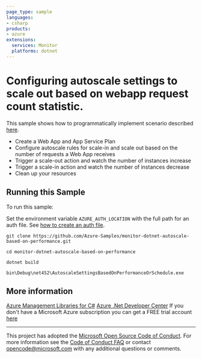 ```yaml
---
page_type: sample
languages:
- csharp
products:
- azure
extensions:
  services: Monitor
  platforms: dotnet
---
```


# Configuring autoscale settings to scale out based on webapp request count statistic. #

 This sample shows how to programmatically implement scenario described <a href="https://docs.microsoft.com/en-us/azure/monitoring-and-diagnostics/monitor-tutorial-autoscale-performance-schedule">here</a>.
  - Create a Web App and App Service Plan
  - Configure autoscale rules for scale-in and scale out based on the number of requests a Web App receives
  - Trigger a scale-out action and watch the number of instances increase
  - Trigger a scale-in action and watch the number of instances decrease
  - Clean up your resources


## Running this Sample ##

To run this sample:

Set the environment variable `AZURE_AUTH_LOCATION` with the full path for an auth file. See [how to create an auth file](https://github.com/Azure/azure-libraries-for-net/blob/master/AUTH.md).

    git clone https://github.com/Azure-Samples/monitor-dotnet-autoscale-based-on-performance.git

    cd monitor-dotnet-autoscale-based-on-performance

    dotnet build

    bin\Debug\net452\AutoscaleSettingsBasedOnPerformanceOrSchedule.exe

## More information ##

[Azure Management Libraries for C#](https://github.com/Azure/azure-sdk-for-net/tree/Fluent)
[Azure .Net Developer Center](https://azure.microsoft.com/en-us/develop/net/)
If you don't have a Microsoft Azure subscription you can get a FREE trial account [here](http://go.microsoft.com/fwlink/?LinkId=330212)

---

This project has adopted the [Microsoft Open Source Code of Conduct](https://opensource.microsoft.com/codeofconduct/). For more information see the [Code of Conduct FAQ](https://opensource.microsoft.com/codeofconduct/faq/) or contact [opencode@microsoft.com](mailto:opencode@microsoft.com) with any additional questions or comments.